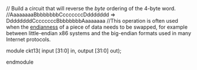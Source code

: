 // Build a circuit that will reverse the _byte_ ordering of the 4-byte word.
//AaaaaaaaBbbbbbbbCcccccccDddddddd => DdddddddCcccccccBbbbbbbbAaaaaaaa
//This operation is often used when the [endianness](https://en.wikipedia.org/wiki/Endianness) of a piece of data needs to be swapped, for example between little-endian x86 systems and the big-endian formats used in many Internet protocols.

module ckt13( 
 input [31:0] in,
 output [31:0] out);

endmodule